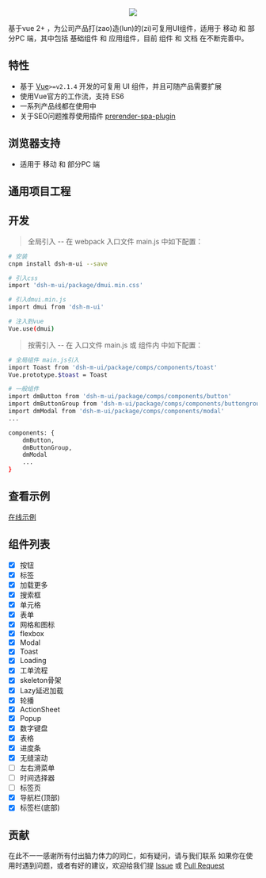<div align=center><a href="https://github.com/dsh225/DMUI" target="blank"><img src="http://nxw.so/4MdxM"/></a></div>  
 
基于vue 2+ ，为公司产品打(zao)造(lun)的(zi)可复用UI组件，适用于 移动 和 部分PC 端，其中包括 基础组件 和 应用组件，目前 组件 和 文档 在不断完善中。

## 特性

- 基于 [Vue](http://vuejs.org/)`>=v2.1.4` 开发的可复用 UI 组件，并且可随产品需要扩展
- 使用Vue官方的工作流，支持 ES6
- 一系列产品线都在使用中
- 关于SEO问题推荐使用插件 [prerender-spa-plugin](https://github.com/chrisvfritz/prerender-spa-plugin)

## 浏览器支持

- 适用于 移动 和 部分PC 端

## 通用项目工程

<!-- - 基于官方扩展的项目工程，集成了Axios，Dayjs和可选的dmui，Vuex https://github.com/dsh225/DMUI -->

## 开发
> 全局引入 -- 在 webpack 入口文件 main.js 中如下配置：

``` bash
# 安装
cnpm install dsh-m-ui --save

# 引入css
import 'dsh-m-ui/package/dmui.min.css'

# 引入dmui.min.js
import dmui from 'dsh-m-ui'

# 注入到vue
Vue.use(dmui)
```

> 按需引入 -- 在 入口文件 main.js 或 组件内 中如下配置：

``` bash
# 全局组件 main.js引入
import Toast from 'dsh-m-ui/package/comps/components/toast'
Vue.prototype.$toast = Toast

# 一般组件
import dmButton from 'dsh-m-ui/package/comps/components/button'
import dmButtonGroup from 'dsh-m-ui/package/comps/components/buttongroup'
import dmModal from 'dsh-m-ui/package/comps/components/modal'
...

components: {
    dmButton,
    dmButtonGroup,
    dmModal
    ...
}
``` 
## 查看示例  

[在线示例](https://dsh225.github.io/DMUI/dist/)  


## 组件列表
- [x] 按钮
- [x] 标签
- [x] 加载更多
- [x] 搜索框
- [x] 单元格
- [x] 表单
- [x] 网格和图标
- [x] flexbox
- [x] Modal
- [x] Toast
- [x] Loading
- [x] 工单流程
- [x] skeleton骨架
- [x] Lazy延迟加载
- [x] 轮播
- [x] ActionSheet
- [x] Popup
- [x] 数字键盘
- [x] 表格
- [x] 进度条
- [x] 无缝滚动
- [ ] 左右滑菜单
- [ ] 时间选择器
- [ ] 标签页
- [x] 导航栏(顶部)
- [x] 标签栏(底部)

## 贡献

在此不一一感谢所有付出脑力体力的同仁，如有疑问，请与我们联系
如果你在使用时遇到问题，或者有好的建议，欢迎给我们提 [Issue](https://github.com/dsh225/DMUI/issues) 或 [Pull Request](https://github.com/dsh225/DMUI/pulls)
